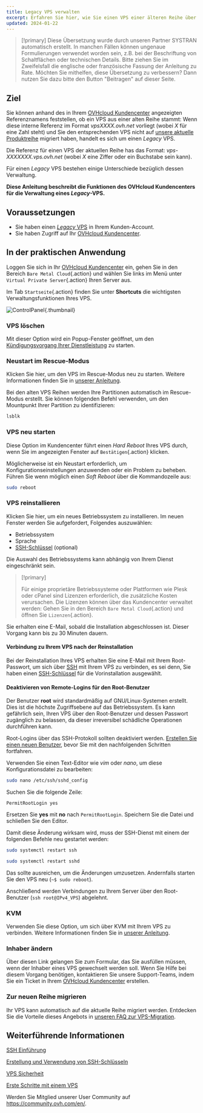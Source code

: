 ```yaml
---
title: Legacy VPS verwalten
excerpt: Erfahren Sie hier, wie Sie einen VPS einer älteren Reihe über Ihr OVHcloud Kundencenter verwalten
updated: 2024-01-22
---
```


> [!primary]
> Diese Übersetzung wurde durch unseren Partner SYSTRAN automatisch erstellt. In manchen Fällen können ungenaue Formulierungen verwendet worden sein, z.B. bei der Beschriftung von Schaltflächen oder technischen Details. Bitte ziehen Sie im Zweifelsfall die englische oder französische Fassung der Anleitung zu Rate. Möchten Sie mithelfen, diese Übersetzung zu verbessern? Dann nutzen Sie dazu bitte den Button "Beitragen" auf dieser Seite.
>

## Ziel

Sie können anhand des in Ihrem [OVHcloud Kundencenter](/links/manager) angezeigten Referenznamens feststellen, ob ein VPS aus einer alten Reihe stammt: Wenn diese interne Referenz im Format *vpsXXXX.ovh.net* vorliegt (wobei *X* für eine Zahl steht) und Sie den entsprechenden VPS nicht auf [unsere aktuelle Produktreihe](https://www.ovhcloud.com/de/vps/) migriert haben, handelt es sich um einen *Legacy* VPS. 

Die Referenz für einen VPS der aktuellen Reihe has das Format: *vps-XXXXXXX.vps.ovh.net* (wobei *X* eine Ziffer oder ein Buchstabe sein kann).

Für einen *Legacy* VPS bestehen einige Unterschiede bezüglich dessen Verwaltung.

**Diese Anleitung beschreibt die Funktionen des OVHcloud Kundencenters für die Verwaltung eines *Legacy*-VPS.**

## Voraussetzungen

- Sie haben einen [*Legacy* VPS](https://www.ovhcloud.com/de/vps/) in Ihrem Kunden-Account.
- Sie haben Zugriff auf Ihr [OVHcloud Kundencenter](/links/manager).

## In der praktischen Anwendung

Loggen Sie sich in Ihr [OVHcloud Kundencenter](/links/manager
) ein, gehen Sie in den Bereich `Bare Metal Cloud`{.action} und wählen Sie links im Menü unter `Virtual Private Server`{.action} Ihren Server aus.

Im Tab `Startseite`{.action} finden Sie unter **Shortcuts** die wichtigsten Verwaltungsfunktionen Ihres VPS.

![ControlPanel](images/legacy_vps_1.png){.thumbnail}

### VPS löschen

Mit dieser Option wird ein Popup-Fenster geöffnet, um den [Kündigungsvorgang Ihrer Dienstleistung](/pages/account_and_service_management/managing_billing_payments_and_services/how_to_cancel_services) zu starten.

### Neustart im Rescue-Modus

Klicken Sie hier, um den VPS im Rescue-Modus neu zu starten. Weitere Informationen finden Sie in [unserer Anleitung](/pages/bare_metal_cloud/virtual_private_servers/rescue).

Bei den alten VPS Reihen werden Ihre Partitionen automatisch im Rescue-Modus erstellt. Sie können folgenden Befehl verwenden, um den Mountpunkt Ihrer Partition zu identifizieren:

```bash
lsblk
```

### VPS neu starten

Diese Option im Kundencenter führt einen *Hard Reboot* Ihres VPS durch, wenn Sie im angezeigten Fenster auf `Bestätigen`{.action} klicken.

Möglicherweise ist ein Neustart erforderlich, um Konfigurationseinstellungen anzuwenden oder ein Problem zu beheben. Führen Sie wenn möglich einen *Soft Reboot* über die Kommandozeile aus:

```bash
sudo reboot
```

### VPS reinstallieren

Klicken Sie hier, um ein neues Betriebssystem zu installieren. Im neuen Fenster werden Sie aufgefordert, Folgendes auszuwählen:

- Betriebssystem
- Sprache
- [SSH-Schlüssel](/pages/bare_metal_cloud/dedicated_servers/creating-ssh-keys-dedicated) (optional)

Die Auswahl des Betriebssystems kann abhängig von Ihrem Dienst eingeschränkt sein.

> [!primary]
>
> Für einige proprietäre Betriebssysteme oder Plattformen wie Plesk oder cPanel sind Lizenzen erforderlich, die zusätzliche Kosten verursachen. Die Lizenzen können über das Kundencenter verwaltet werden: Gehen Sie in den Bereich `Bare Metal Cloud`{.action} und öffnen Sie `Lizenzen`{.action}.

Sie erhalten eine E-Mail, sobald die Installation abgeschlossen ist. Dieser Vorgang kann bis zu 30 Minuten dauern.

#### Verbindung zu Ihrem VPS nach der Reinstallation

Bei der Reinstallation Ihres VPS erhalten Sie eine E-Mail mit Ihrem Root-Passwort, um sich über [SSH](/pages/bare_metal_cloud/dedicated_servers/ssh_introduction) mit Ihrem VPS zu verbinden, es sei denn, Sie haben einen [SSH-Schlüssel](/pages/bare_metal_cloud/dedicated_servers/creating-ssh-keys-dedicated) für die Vorinstallation ausgewählt.

#### Deaktivieren von Remote-Logins für den Root-Benutzer

Der Benutzer **root** wird standardmäßig auf GNU/Linux-Systemen erstellt. Dies ist die höchste Zugriffsebene auf das Betriebssystem. Es kann gefährlich sein, Ihren VPS über den Root-Benutzer und dessen Passwort zugänglich zu belassen, da dieser irreversibel schädliche Operationen durchführen kann.

Root-Logins über das SSH-Protokoll sollten deaktiviert werden. [Erstellen Sie einen neuen Benutzer](/pages/bare_metal_cloud/virtual_private_servers/secure_your_vps#createuser), bevor Sie mit den nachfolgenden Schritten fortfahren.

Verwenden Sie einen Text-Editor wie *vim* oder *nano*, um diese Konfigurationsdatei zu bearbeiten:

```bash
sudo nano /etc/ssh/sshd_config
```

Suchen Sie die folgende Zeile:

```console
PermitRootLogin yes 
```

Ersetzen Sie **yes** mit **no** nach `PermitRootLogin`. Speichern Sie die Datei und schließen Sie den Editor.

Damit diese Änderung wirksam wird, muss der SSH-Dienst mit einem der folgenden Befehle neu gestartet werden:

```bash
sudo systemctl restart ssh
```

```bash
sudo systemctl restart sshd
```

Das sollte ausreichen, um die Änderungen umzusetzen. Andernfalls starten Sie den VPS neu (`~$ sudo reboot`).

Anschließend werden Verbindungen zu Ihrem Server über den Root-Benutzer (`ssh root@IPv4_VPS`) abgelehnt.

### KVM

Verwenden Sie diese Option, um sich über KVM mit Ihrem VPS zu verbinden. Weitere Informationen finden Sie in [unserer Anleitung](/pages/bare_metal_cloud/virtual_private_servers/using_kvm_for_vps).

### Inhaber ändern

Über diesen Link gelangen Sie zum Formular, das Sie ausfüllen müssen, wenn der Inhaber eines VPS gewechselt werden soll. Wenn Sie Hilfe bei diesem Vorgang benötigen, kontaktieren Sie unsere Support-Teams, indem Sie ein Ticket in Ihrem [OVHcloud Kundencenter](/links/manager) erstellen.

### Zur neuen Reihe migrieren

Ihr VPS kann automatisch auf die aktuelle Reihe migriert werden. Entdecken Sie die Vorteile dieses Angebots in [unseren FAQ zur VPS-Migration](https://www.ovhcloud.com/de/vps/vps-offer-migration/).

## Weiterführende Informationen

[SSH Einführung](/pages/bare_metal_cloud/dedicated_servers/ssh_introduction)

[Erstellung und Verwendung von SSH-Schlüsseln](/pages/bare_metal_cloud/dedicated_servers/creating-ssh-keys-dedicated)

[VPS Sicherheit](/pages/bare_metal_cloud/virtual_private_servers/secure_your_vps)

[Erste Schritte mit einem VPS](/pages/bare_metal_cloud/virtual_private_servers/starting_with_a_vps)

Werden Sie Mitglied unserer User Community auf <https://community.ovh.com/en/>.